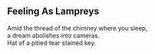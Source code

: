 Feeling As Lampreys
-------------------
Amid the thread of the chimney where you sleep,  
a dream abolishes into cameras.  
Hat of a pitied tear stained key.  
